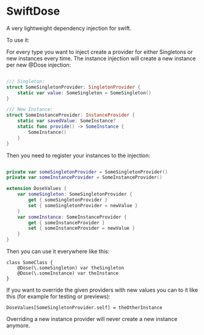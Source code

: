 # SwiftDose

A very lightweight dependency injection for swift. 

To use it:

For every type you want to inject create a provider for either Singletons or new instances every time.
The instance injection will create a new instance per new @Dose injection:

``` swift

/// Singleton:
struct SomeSingletonProvider: SingletonProvider {
    static var value: SomeSingleton = SomeSingleton()
}

/// New Instance:
struct SomeInstanceProvider: InstanceProvider {
    static var savedValue: SomeInstance?
    static func provide() -> SomeInstance {
        SomeInstance()
    }
}

```

Then you need to register your instances to the injection:

``` swift

private var someSingletonProvider = SomeSingletonProvider()
private var someInstanceProvider = SomeInstanceProvider()

extension DoseValues {
    var someSingleton: SomeSingletonProvider {
        get { someSingletonProvider }
        set { someSingletonProvider = newValue }
    }
    var someInstance: SomeInstanceProvider {
        get { someInstanceProvider }
        set { someInstanceProvider = newValue }
    }
}

```

Then you can use it everywhere like this:

```
class SomeClass {
    @Dose(\.someSingleton) var theSingleton
    @Dose(\.someInstance) var theInstance
}
```

If you want to override the given providers with new values you can to it like this (for example for testing or previews):

```
DoseValues[SomeSingletonProvider.self] = theOtherInstance
```

Overriding a new instance provider will never create a new instance anymore.
